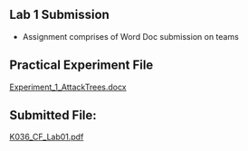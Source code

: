 
## Lab 1 Submission

- Assignment comprises of Word Doc submission on teams

## Practical Experiment File


[Experiment_1_AttackTrees.docx](https://prod-files-secure.s3.us-west-2.amazonaws.com/cb8bfd8d-d68b-81fa-ac15-000328a0aab4/c0507d88-6929-4de5-a4be-741749c1a085/Experiment_1_AttackTrees.docx?X-Amz-Algorithm=AWS4-HMAC-SHA256&X-Amz-Content-Sha256=UNSIGNED-PAYLOAD&X-Amz-Credential=ASIAZI2LB4663ENIMTVS%2F20250815%2Fus-west-2%2Fs3%2Faws4_request&X-Amz-Date=20250815T064757Z&X-Amz-Expires=3600&X-Amz-Security-Token=IQoJb3JpZ2luX2VjEA8aCXVzLXdlc3QtMiJHMEUCIF6M7Gw0NSbty7BL98IcdpT%2BTnXRFClMpPoTLfAYkL0oAiEAk1p93V3Fbha0bIXvfPepPPx7ewurNCJVPplH0FwUovQq%2FwMIVxAAGgw2Mzc0MjMxODM4MDUiDIOf%2BU%2FevJ1wQGKkGyrcA8RP2Qs8%2BHvJMDWTARUacvjRm7NdWB4KR8Ev9yDo9tP%2FxDZ6RSUJiFSMe2XFLz%2B%2Fa8MkDDydrgl6gNYW5D%2BvEiqPINoTUXXdI5vOhCd5%2BvNwWygSVUykgGHKTNNKSExJ87YvN2BfSh5hGvg2yKPpRVJKeZnYsR4hI88s9VHYEdJMjKvPvCBn0hPM9WXCzSP85TZ2FJ8AEMrp4oiUZuIJJoCkuCq0IQdMRL74RmbKYggcLl9RuG%2BaaPakObGeYOOTsGgd%2BAzm6ir6o8rZSMJuT9v5iQEh0sXk%2BY7LpggAcJ6wkCIkfVhIUVGPR4ozu2a%2BsOSUZvPLR1pxbkrs91EJb%2Fbn6O3R3rP6FkS0p8LtFWHts1IRA7jKtc%2FRrFbovHGkXmALZGQ81HxIEaRZn%2BDp2CuTPasJCM3jR1xYegtZEqLZuwYsUmzHyZAau4TTB%2BK2m57cUgOnxiPScL7qOMimWR%2F8fk4eOkScL5UTsC2znIr3IHP5QdftKk2o%2BlrbruBLJQGu1%2FAMAbqAzGR784bMWnruBBecUSkfIk04LdFiNc3m4pLFY%2BkVbIX0C5Ey5Z%2Bk2lXqUk5GOtBMTtCc0T0tdIU9QrUz1kSrysh3%2FLiVbJaJVgjq2THjQ%2BYq1kjHMMKj%2B8QGOqUBbnzEm3lhvgfpXdedC6t9FdT8ltX5r5o9HD7PYlJZfV1ECHmMcIo%2BamAIwE%2FUdgzpjl4zlU9JM%2BA%2FtLqVTtvsZoR2GsdkX%2FAqrrdqL1I0HMOQP7SZi5UYddU%2FyJ5wV%2Bv%2BWLGjmCvgbED9XMDSAXczCNsoGEQH81qgC29G5uBzOTJT%2Fs3VqVN70%2FT%2FpHveqZfxJi7GDUFKbnruC%2BJVIUFSyyAOQwRz&X-Amz-Signature=9d17fba701d970a343c8765f6a718c7f4276a33daea99cec1845e4112c8780c8&X-Amz-SignedHeaders=host&x-amz-checksum-mode=ENABLED&x-id=GetObject)


## Submitted File:


[K036_CF_Lab01.pdf](https://prod-files-secure.s3.us-west-2.amazonaws.com/cb8bfd8d-d68b-81fa-ac15-000328a0aab4/cf7ef4a5-6f9d-4cce-8cf5-7d78d59bafc5/K036_CF_Lab01.pdf?X-Amz-Algorithm=AWS4-HMAC-SHA256&X-Amz-Content-Sha256=UNSIGNED-PAYLOAD&X-Amz-Credential=ASIAZI2LB4663ENIMTVS%2F20250815%2Fus-west-2%2Fs3%2Faws4_request&X-Amz-Date=20250815T064757Z&X-Amz-Expires=3600&X-Amz-Security-Token=IQoJb3JpZ2luX2VjEA8aCXVzLXdlc3QtMiJHMEUCIF6M7Gw0NSbty7BL98IcdpT%2BTnXRFClMpPoTLfAYkL0oAiEAk1p93V3Fbha0bIXvfPepPPx7ewurNCJVPplH0FwUovQq%2FwMIVxAAGgw2Mzc0MjMxODM4MDUiDIOf%2BU%2FevJ1wQGKkGyrcA8RP2Qs8%2BHvJMDWTARUacvjRm7NdWB4KR8Ev9yDo9tP%2FxDZ6RSUJiFSMe2XFLz%2B%2Fa8MkDDydrgl6gNYW5D%2BvEiqPINoTUXXdI5vOhCd5%2BvNwWygSVUykgGHKTNNKSExJ87YvN2BfSh5hGvg2yKPpRVJKeZnYsR4hI88s9VHYEdJMjKvPvCBn0hPM9WXCzSP85TZ2FJ8AEMrp4oiUZuIJJoCkuCq0IQdMRL74RmbKYggcLl9RuG%2BaaPakObGeYOOTsGgd%2BAzm6ir6o8rZSMJuT9v5iQEh0sXk%2BY7LpggAcJ6wkCIkfVhIUVGPR4ozu2a%2BsOSUZvPLR1pxbkrs91EJb%2Fbn6O3R3rP6FkS0p8LtFWHts1IRA7jKtc%2FRrFbovHGkXmALZGQ81HxIEaRZn%2BDp2CuTPasJCM3jR1xYegtZEqLZuwYsUmzHyZAau4TTB%2BK2m57cUgOnxiPScL7qOMimWR%2F8fk4eOkScL5UTsC2znIr3IHP5QdftKk2o%2BlrbruBLJQGu1%2FAMAbqAzGR784bMWnruBBecUSkfIk04LdFiNc3m4pLFY%2BkVbIX0C5Ey5Z%2Bk2lXqUk5GOtBMTtCc0T0tdIU9QrUz1kSrysh3%2FLiVbJaJVgjq2THjQ%2BYq1kjHMMKj%2B8QGOqUBbnzEm3lhvgfpXdedC6t9FdT8ltX5r5o9HD7PYlJZfV1ECHmMcIo%2BamAIwE%2FUdgzpjl4zlU9JM%2BA%2FtLqVTtvsZoR2GsdkX%2FAqrrdqL1I0HMOQP7SZi5UYddU%2FyJ5wV%2Bv%2BWLGjmCvgbED9XMDSAXczCNsoGEQH81qgC29G5uBzOTJT%2Fs3VqVN70%2FT%2FpHveqZfxJi7GDUFKbnruC%2BJVIUFSyyAOQwRz&X-Amz-Signature=037510817cc89f4d896786880379aa15d7aa264c40aba8f29187c189cdc3b0fe&X-Amz-SignedHeaders=host&x-amz-checksum-mode=ENABLED&x-id=GetObject)

